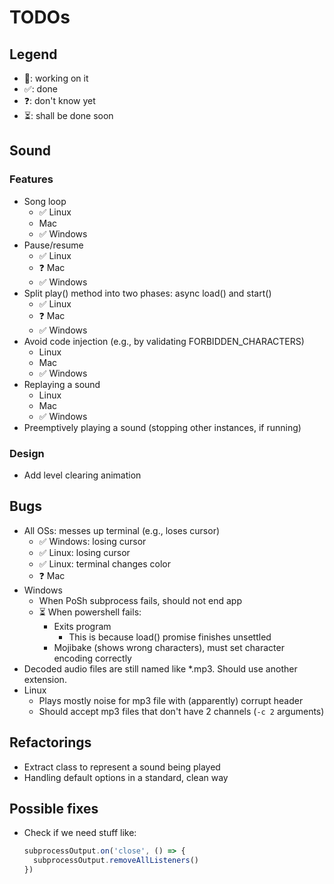 # TODOs

## Legend
- 🧐: working on it
- ✅: done
- ❓: don't know yet
- ⏳: shall be done soon

## Sound

### Features
- Song loop
  - ✅ Linux
  - Mac
  - ✅ Windows
- Pause/resume
  - ✅ Linux
  - ❓ Mac
  - ✅ Windows
- Split play() method into two phases: async load() and start()
  - ✅ Linux
  - ❓ Mac
  - ✅ Windows
- Avoid code injection (e.g., by validating FORBIDDEN_CHARACTERS)
  - Linux
  - Mac
  - ✅ Windows
- Replaying a sound
  - Linux
  - Mac
  - ✅ Windows
- Preemptively playing a sound (stopping other instances, if running)

### Design
- Add level clearing animation

## Bugs
- All OSs: messes up terminal (e.g., loses cursor)
  - ✅ Windows: losing cursor
  - ✅ Linux: losing cursor
  - ✅ Linux: terminal changes color
  - ❓ Mac
- Windows
  - When PoSh subprocess fails, should not end app
  - ⏳ When powershell fails:
    - Exits program
      - This is because load() promise finishes unsettled
    - Mojibake (shows wrong characters), must set character encoding correctly
- Decoded audio files are still named like *.mp3. Should use another extension.
- Linux
  - Plays mostly noise for mp3 file with (apparently) corrupt header
  - Should accept mp3 files that don't have 2 channels (`-c 2` arguments)

## Refactorings
- Extract class to represent a sound being played
- Handling default options in a standard, clean way

## Possible fixes
- Check if we need stuff like:
  ```javascript
  subprocessOutput.on('close', () => {
    subprocessOutput.removeAllListeners()
  })
  ```
